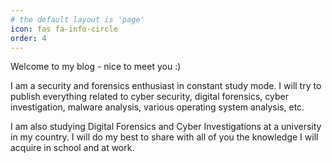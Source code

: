 ```yaml
---
# the default layout is 'page'
icon: fas fa-info-circle
order: 4
---
```


Welcome to my blog - nice to meet you :)

I am a security and forensics enthusiast in constant study mode. I will try to publish everything related to cyber security, digital forensics, cyber investigation, malware analysis, various operating system analysis, etc.

I am also studying Digital Forensics and Cyber Investigations at a university in my country. 
I will do my best to share with all of you the knowledge I will acquire in school and at work.

